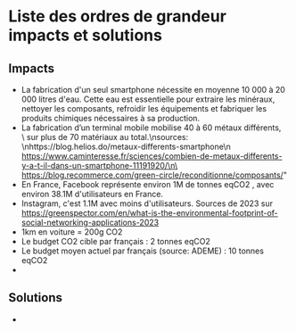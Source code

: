 # Liste des ordres de grandeur impacts et solutions

## Impacts

- La fabrication d'un seul smartphone nécessite en moyenne 10 000 à 20
    000 litres d'eau.  Cette eau est essentielle pour extraire les minéraux, nettoyer
    les composants, refroidir les équipements et fabriquer les produits chimiques
    nécessaires à sa production.
- La fabrication d’un terminal mobile mobilise 40 à 60 métaux différents,\
    \ sur plus de 70 matériaux au total.\nsources: \nhttps://blog.helios.do/metaux-differents-smartphone\n\
    https://www.caminteresse.fr/sciences/combien-de-metaux-differents-y-a-t-il-dans-un-smartphone-11191920/\n\
    https://blog.recommerce.com/green-circle/reconditionne/composants/"
- En France, Facebook représente environ 1M de tonnes eqCO2 , avec environ 38.1M d'utilisateurs en France.
- Instagram, c'est 1.1M avec moins d'utilisateurs. Sources de 2023 sur https://greenspector.com/en/what-is-the-environmental-footprint-of-social-networking-applications-2023
- 1km en voiture = 200g CO2
- Le budget CO2 cible par français : 2 tonnes eqCO2
- Le budget moyen actuel par français (source: ADEME) : 10 tonnes eqCO2
- 

## Solutions

- 